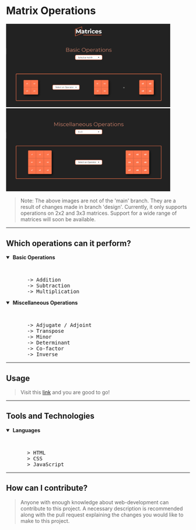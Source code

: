 # Matrix Operations

<img src="assets/Screenshot (487).png" width="450"> <img src="assets/Screenshot (489).png" width="450">

>Note: The above images are not of the 'main' branch. They are a result of changes made in branch 'design'. Currently, it only supports operations on 2x2 and 3x3 matrices. Support for a wide range of matrices will soon be available.

---

## Which operations can it perform?

<details open>
  <summary><strong>&nbsp;Basic Operations</strong></summary>
  <ul>
    <br>
    <pre>
    -> Addition
    -> Subtraction
    -> Multiplication</pre>
  </ul>
 </details>
 <details open>
  <summary><strong>&nbsp;Miscellaneous Operations</strong></summary>
  <ul>
    <br>
    <pre>
    -> Adjugate / Adjoint
    -> Transpose
    -> Minor
    -> Determinant
    -> Co-factor
    -> Inverse</pre>
  </ul>
 </details>
 
 ---
 
 ## Usage
 >Visit this [link](https://murtuzaalisurti.github.io/matrices) and you are good to go!
 
 ---
 
 ## Tools and Technologies

<details open>
  <summary><strong>&nbsp;Languages</strong></summary>
  <ul>
    <br>
    <pre>
    > HTML
    > CSS
    > JavaScript</pre>
  </ul>
 </details>
 
 ---
 
 ## How can I contribute?
>Anyone with enough knowledge about web-development can contribute to this project. A necessary description is recommended along with the pull request explaining the changes you would like to make to this project.
